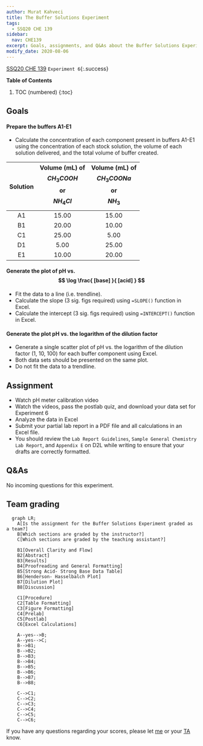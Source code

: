 ```yaml
---
author: Murat Kahveci
title: The Buffer Solutions Experiment
tags: 
  - SSQ20 CHE 139
sidebar:
  nav: CHE139  
excerpt: Goals, assignments, and Q&As about the Buffer Solutions Experiment.
modify_date: 2020-08-06
---
```

<a class="button button--outline-success button--pill button--xs" href="/tpv">SSQ20 CHE 139</a>
`Experiment 6`{:.success}

__Table of Contents__

1. TOC (numbered)
{:toc}

## Goals

#### Prepare the buffers A1-E1

- Calculate the concentration of each component present in buffers A1-E1 using the concentration of each stock solution, the volume of each solution delivered, and the total volume of buffer created.

Solution | Volume (mL) of $$CH_3COOH$$ or $$NH_4Cl$$ | Volume (mL) of $$CH_3COONa$$ or $$NH_3$$ |
|:-:|:-:|:-:|
A1 | 15.00 | 15.00 |
B1 | 20.00 | 10.00 |
C1 | 25.00 | 5.00 |
D1 | 5.00 | 25.00 |
E1 | 10.00 | 20.00 |

#### Generate the plot of pH vs. $$ \log \frac{ [base] }{ [acid] } $$

- Fit the data to a line (i.e. trendline). 
- Calculate the slope (3 sig. figs required) using `=SLOPE()` function in Excel.
- Calculate the intercept (3 sig. figs required) using `=INTERCEPT()` function in Excel.

#### Generate the plot pH vs. the logarithm of the dilution factor

- Generate a single scatter plot of pH vs. the logarithm of the dilution factor (1, 10, 100) for each buffer component using Excel.
- Both data sets should be presented on the same plot.
- Do not fit the data to a trendline.

## Assignment

- Watch pH meter calibration video
- Watch the videos, pass the postlab quiz, and download your data set for Experiment 6
- Analyze the data in Excel
- Submit your partial lab report in a PDF file and all calculations in an Excel file.
- You should review the `Lab Report Guidelines`, `Sample General Chemistry Lab Report`, and `Appendix E` on D2L while writing to ensure that your drafts are correctly formatted.

## Q&As

No incoming questions for this experiment.

## Team grading

```mermaid
  graph LR;
    A[Is the assignment for the Buffer Solutions Experiment graded as a team?]
    B[Which sections are graded by the instructor?]
    C[Which sections are graded by the teaching assistant?]

    B1[Overall Clarity and Flow]
    B2[Abstract]
    B3[Results]
    B4[Proofreading and General Formatting]
    B5[Strong Acid- Strong Base Data Table]
    B6[Henderson- Hasselbalch Plot]
    B7[Dilution Plot]
    B8[Discussion]

    C1[Procedure]
    C2[Table Formatting]
    C3[Figure Formatting]
    C4[Prelab]
    C5[Postlab]
    C6[Excel Calculations]

    A--yes-->B;
    A--yes-->C;
    B-->B1;
    B-->B2;
    B-->B3;
    B-->B4;
    B-->B5;
    B-->B6;
    B-->B7;
    B-->B8;

    C-->C1;
    C-->C2;
    C-->C3;
    C-->C4;
    C-->C5;
    C-->C6;
```

If you have any questions regarding your scores, please let [me](mailto:mkahveci@depaul.edu) or your [TA](mailto:brownt1129@gmail.com) know.